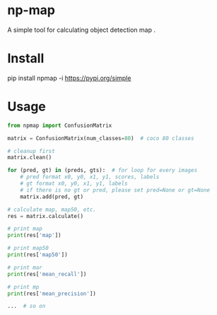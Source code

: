 # np-map

A simple tool for calculating object detection map .

# Install

pip install npmap -i https://pypi.org/simple

# Usage

```python
from npmap import ConfusionMatrix

matrix = ConfusionMatrix(num_classes=80)  # coco 80 classes

# cleanup first
matrix.clean()

for (pred, gt) in (preds, gts):  # for loop for every images
    # pred format x0, y0, x1, y1, scores, labels
    # gt format x0, y0, x1, y1, labels
    # if there is no gt or pred, please set pred=None or gt=None
    matrix.add(pred, gt)

# calculate map, map50, etc.
res = matrix.calculate()

# print map
print(res['map'])

# print map50
print(res['map50'])

# print mar
print(res['mean_recall'])

# print mp
print(res['mean_precision'])

...  # so on
```
